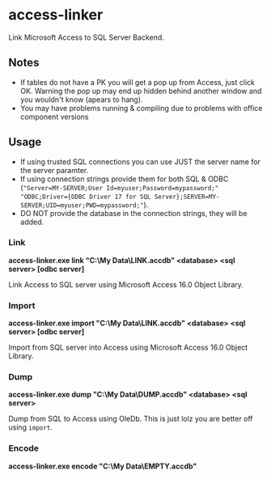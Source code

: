# access-linker
Link Microsoft Access to SQL Server Backend.

## Notes
- If tables do not have a PK you will get a pop up from Access, just click OK. Warning the pop up may end up hidden behind another window and you wouldn't know (apears to hang).
- You may have problems running & compiling due to problems with office component versions 

## Usage

- If using trusted SQL connections you can use JUST the server name for the server paramter.
- If using connection strings provide them for both SQL & ODBC (`"Server=MY-SERVER;User Id=myuser;Password=mypassword;"` `"ODBC;Driver={ODBC Driver 17 for SQL Server};SERVER=MY-SERVER;UID=myuser;PWD=mypassword;"`).
- DO NOT provide the database in the connection strings, they will be added.

### Link
__access-linker.exe link "C:\My Data\LINK.accdb" \<database\> \<sql server\> [odbc server]__

Link Access to SQL server using Microsoft Access 16.0 Object Library.

### Import
__access-linker.exe import "C:\My Data\LINK.accdb" \<database\> \<sql server\> [odbc server]__

Import from SQL server into Access using Microsoft Access 16.0 Object Library.

### Dump
__access-linker.exe dump "C:\My Data\DUMP.accdb" \<database\> \<sql server\>__

Dump from SQL to Access using OleDb. This is just lolz you are better off using `import`.

### Encode
__access-linker.exe encode "C:\My Data\EMPTY.accdb"__

